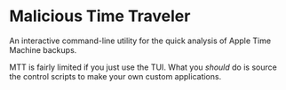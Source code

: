 Malicious Time Traveler
========================================

An interactive command-line utility for the quick analysis of Apple Time
Machine backups.

MTT is fairly limited if you just use the TUI.
What you _should_ do is source the control scripts to make your own
custom applications.
